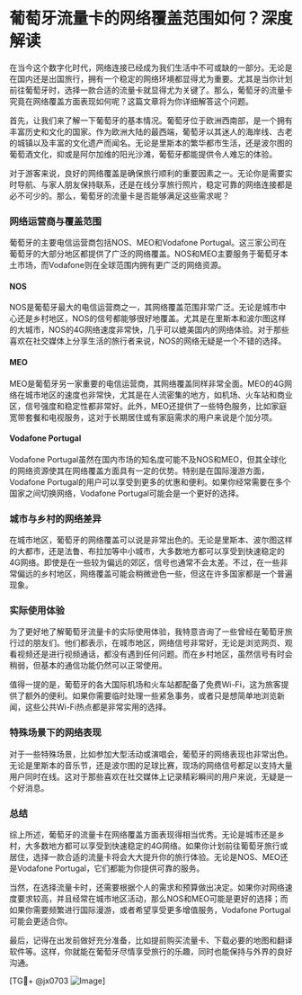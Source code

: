 # 葡萄牙流量卡的网络覆盖范围如何？深度解读

在当今这个数字化时代，网络连接已经成为我们生活中不可或缺的一部分。无论是在国内还是出国旅行，拥有一个稳定的网络环境都显得尤为重要。尤其是当你计划前往葡萄牙时，选择一款合适的流量卡就显得尤为关键了。那么，葡萄牙的流量卡究竟在网络覆盖方面表现如何呢？这篇文章将为你详细解答这个问题。

首先，让我们来了解一下葡萄牙的基本情况。葡萄牙位于欧洲西南部，是一个拥有丰富历史和文化的国家。作为欧洲大陆的最西端，葡萄牙以其迷人的海岸线、古老的城镇以及丰富的文化遗产而闻名。无论是里斯本的繁华都市生活，还是波尔图的葡萄酒文化，抑或是阿尔加维的阳光沙滩，葡萄牙都能提供令人难忘的体验。

对于游客来说，良好的网络覆盖是确保旅行顺利的重要因素之一。无论你是需要实时导航、与家人朋友保持联系，还是在线分享旅行照片，稳定可靠的网络连接都是必不可少的。那么，葡萄牙的流量卡是否能够满足这些需求呢？

### 网络运营商与覆盖范围

葡萄牙的主要电信运营商包括NOS、MEO和Vodafone Portugal。这三家公司在葡萄牙的大部分地区都提供了广泛的网络覆盖。NOS和MEO主要服务于葡萄牙本土市场，而Vodafone则在全球范围内拥有更广泛的网络资源。

#### NOS
NOS是葡萄牙最大的电信运营商之一，其网络覆盖范围非常广泛。无论是城市中心还是乡村地区，NOS的信号都能够很好地覆盖。尤其是在里斯本和波尔图这样的大城市，NOS的4G网络速度非常快，几乎可以媲美国内的网络体验。对于那些喜欢在社交媒体上分享生活的旅行者来说，NOS的网络无疑是一个不错的选择。

#### MEO
MEO是葡萄牙另一家重要的电信运营商，其网络覆盖同样非常全面。MEO的4G网络在城市地区的速度也非常快，尤其是在人流密集的地方，如机场、火车站和商业区，信号强度和稳定性都非常好。此外，MEO还提供了一些特色服务，比如家庭宽带套餐和电视服务，这对于长期居住或有家庭需求的用户来说是个加分项。

#### Vodafone Portugal
Vodafone Portugal虽然在国内市场的知名度可能不及NOS和MEO，但其全球化的网络资源使其在网络覆盖方面具有一定的优势。特别是在国际漫游方面，Vodafone Portugal的用户可以享受到更多的优惠和便利。如果你经常需要在多个国家之间切换网络，Vodafone Portugal可能会是一个更好的选择。

### 城市与乡村的网络差异

在城市地区，葡萄牙的网络覆盖可以说是非常出色的。无论是里斯本、波尔图这样的大都市，还是法鲁、布拉加等中小城市，大多数地方都可以享受到快速稳定的4G网络。即使是在一些较为偏远的郊区，信号也通常不会太差。不过，在一些非常偏远的乡村地区，网络覆盖可能会稍微逊色一些，但这在许多国家都是一个普遍现象。

### 实际使用体验

为了更好地了解葡萄牙流量卡的实际使用体验，我特意咨询了一些曾经在葡萄牙旅行过的朋友们。他们都表示，在城市地区，网络信号非常好，无论是浏览网页、观看视频还是进行视频通话，都没有遇到任何问题。而在乡村地区，虽然信号有时会稍弱，但基本的通信功能仍然可以正常使用。

值得一提的是，葡萄牙的各大国际机场和火车站都配备了免费Wi-Fi，这为旅客提供了额外的便利。如果你需要临时处理一些紧急事务，或者只是想简单地浏览新闻，这些公共Wi-Fi热点都是非常实用的选择。

### 特殊场景下的网络表现

对于一些特殊场景，比如参加大型活动或演唱会，葡萄牙的网络表现也非常出色。无论是里斯本的音乐节，还是波尔图的足球比赛，现场的网络信号都足以支持大量用户同时在线。这对于那些喜欢在社交媒体上记录精彩瞬间的用户来说，无疑是一个好消息。

### 总结

综上所述，葡萄牙的流量卡在网络覆盖方面表现得相当优秀。无论是城市还是乡村，大多数地方都可以享受到快速稳定的4G网络。如果你计划前往葡萄牙旅行或居住，选择一款合适的流量卡将会大大提升你的旅行体验。无论是NOS、MEO还是Vodafone Portugal，它们都能为你提供可靠的服务。

当然，在选择流量卡时，还需要根据个人的需求和预算做出决定。如果你对网络速度要求较高，并且经常在城市地区活动，那么NOS和MEO可能是更好的选择；而如果你需要频繁进行国际漫游，或者希望享受更多增值服务，Vodafone Portugal可能会更适合你。

最后，记得在出发前做好充分准备，比如提前购买流量卡、下载必要的地图和翻译软件等。这样，你就能在葡萄牙尽情享受旅行的乐趣，同时也能保持与外界的良好沟通。

[TG💪+ @jx0703 ![Image](https://github.com/user-attachments/assets/dbca1d08-cadb-493c-b0ec-ad6f7a83f270)]
